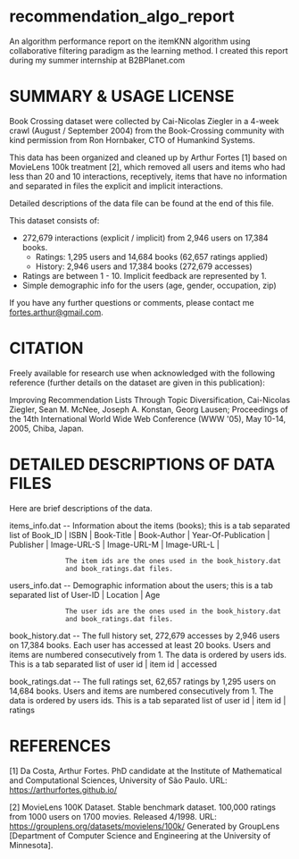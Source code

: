 # recommendation_algo_report
An algorithm performance report on the itemKNN algorithm using collaborative filtering paradigm as the learning method. I created this report during my summer internship at B2BPlanet.com

SUMMARY & USAGE LICENSE
=============================================

Book Crossing dataset were collected by Cai-Nicolas Ziegler in a 4-week crawl (August / September 2004) 
from the Book-Crossing community with kind permission from Ron Hornbaker, CTO of Humankind Systems. 

This data has been organized and cleaned up by Arthur Fortes [1] based on MovieLens 100k treatment [2], 
which removed all users and items who had less than 20 and 10 interactions, receptively, items that have no information and separated 
in files the explicit and implicit interactions. 

Detailed descriptions of the data file can be found at the end of this file.
 
This dataset consists of:
  * 272,679 interactions (explicit / implicit) from 2,946 users on 17,384 books.
    - Ratings: 1,295 users and 14,684 books (62,657 ratings applied)
    - History: 2,946 users and 17,384 books (272,679 accesses) 
  * Ratings are between 1 - 10. Implicit feedback are represented by 1.
  * Simple demographic info for the users (age, gender, occupation, zip)

If you have any further questions or comments, please contact me
<fortes.arthur@gmail.com>. 


CITATION
==============================================

Freely available for research use when acknowledged with the following reference (further details on the dataset are given in this publication):

Improving Recommendation Lists Through Topic Diversification, Cai-Nicolas Ziegler, Sean M. McNee, Joseph A. Konstan, Georg Lausen; 
Proceedings of the 14th International World Wide Web Conference (WWW '05), May 10-14, 2005, Chiba, Japan.


DETAILED DESCRIPTIONS OF DATA FILES
==============================================

Here are brief descriptions of the data.

items_info.dat    -- Information about the items (books); this is a tab separated
                  list of
                  Book_ID | ISBN | Book-Title | Book-Author | Year-Of-Publication | 
                  Publisher | Image-URL-S | Image-URL-M | Image-URL-L |

                  The item ids are the ones used in the book_history.dat 
                  and book_ratings.dat files.


users_info.dat    -- Demographic information about the users; this is a tab
                  separated list of
                  User-ID | Location | Age

                  The user ids are the ones used in the book_history.dat 
                  and book_ratings.dat files.


book_history.dat  -- The full history set, 272,679 accesses by 2,946 users on 17,384 books.
                  Each user has accessed at least 20 books.  Users and items are
                  numbered consecutively from 1.  The data is ordered by users ids. 
                  This is a tab separated list of 
                  user id | item id | accessed 

book_ratings.dat  -- The full ratings set, 62,657 ratings by 1,295 users on 14,684 books.
                  Users and items are numbered consecutively from 1. The data is ordered by users ids. 
                  This is a tab separated list of 
                  user id | item id | ratings 


REFERENCES
==============================================

[1] Da Costa, Arthur Fortes. PhD candidate at the Institute of Mathematical and Computational Sciences, 
University of São Paulo. URL: https://arthurfortes.github.io/


[2] MovieLens 100K Dataset. Stable benchmark dataset. 100,000 ratings from 1000 users on 1700 movies. 
Released 4/1998. URL: https://grouplens.org/datasets/movielens/100k/
Generated by GroupLens [Department of Computer Science and Engineering at the University of Minnesota].
